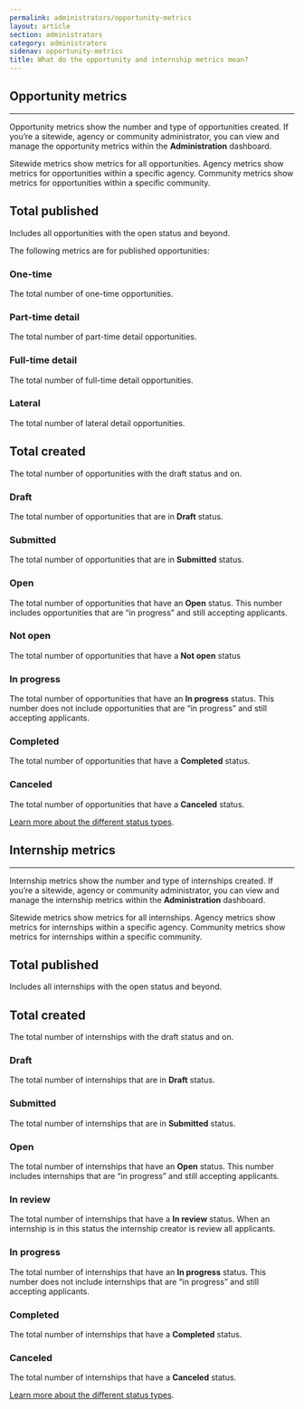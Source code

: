 ```yaml
---
permalink: administrators/opportunity-metrics
layout: article
section: administrators
category: administrators
sidenav: opportunity-metrics
title: What do the opportunity and internship metrics mean?
---
```


## Opportunity metrics
<hr>

Opportunity metrics show the number and type of opportunities created. If you’re a sitewide, agency or community administrator, you can view and manage the opportunity metrics within the **Administration** dashboard.

Sitewide metrics show metrics for all opportunities. Agency metrics show metrics for opportunities within a specific agency.  Community metrics show metrics for opportunities within a specific community.

## Total published
Includes all opportunities with the open status and beyond.

The following metrics are for published opportunities:

### One-time
The total number of one-time opportunities.

### Part-time detail
The total number of part-time detail opportunities.

### Full-time detail
The total number of full-time detail opportunities.

### Lateral
The total number of lateral detail opportunities.

## Total created
The total number of opportunities with the draft status and on.

### Draft
The total number of opportunities that are in **Draft** status.

### Submitted
The total number of opportunities that are in **Submitted** status.

### Open
The total number of opportunities that have an **Open** status. This number includes opportunities that are “in progress” and still accepting applicants.

### Not open
The total number of opportunities that have a **Not open** status

### In progress
The total number of opportunities that have an **In progress** status. This number does not include opportunities that are “in progress” and still accepting applicants.

### Completed
The total number of opportunities that have a **Completed** status.

### Canceled
The total number of opportunities that have a **Canceled** status.

[Learn more about the different status types](../opportunity-creators/opportunity-status/).

## Internship metrics
<hr>

Internship metrics show the number and type of internships created. If you’re a sitewide, agency or community administrator, you can view and manage the internship metrics within the **Administration** dashboard.

Sitewide metrics show metrics for all internships. Agency metrics show metrics for internships within a specific agency.  Community metrics show metrics for internships within a specific community.

## Total published
Includes all internships with the open status and beyond.

## Total created
The total number of internships with the draft status and on.

### Draft
The total number of internships that are in **Draft** status.

### Submitted
The total number of internships that are in **Submitted** status.

### Open
The total number of internships that have an **Open** status. This number includes internships that are “in progress” and still accepting applicants.

### In review
The total number of internships that have a **In review** status. When an internship is in this status the internship creator is review all applicants.

### In progress
The total number of internships that have an **In progress** status. This number does not include internships that are “in progress” and still accepting applicants.

### Completed
The total number of internships that have a **Completed** status.

### Canceled
The total number of internships that have a **Canceled** status.

[Learn more about the different status types](../internship-creators/internship-status/).
